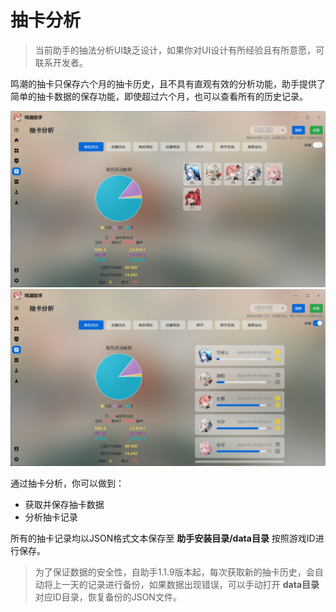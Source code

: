 # 抽卡分析

> 当前助手的抽法分析UI缺乏设计，如果你对UI设计有所经验且有所意愿，可联系开发者。

鸣潮的抽卡只保存六个月的抽卡历史，且不具有直观有效的分析功能，助手提供了简单的抽卡数据的保存功能，即使超过六个月，也可以查看所有的历史记录。

<img src="./assets/image-20241102052401325.png" alt="image-20241102052401325" style="zoom:67%;" />

<img src="./assets/image-20241102052437739.png" alt="image-20241102052437739" style="zoom:67%;" />

通过抽卡分析，你可以做到：

* 获取并保存抽卡数据
* 分析抽卡记录

所有的抽卡记录均以JSON格式文本保存至  **助手安装目录/data目录**  按照游戏ID进行保存。

> 为了保证数据的安全性，自助手1.1.9版本起，每次获取新的抽卡历史，会自动将上一天的记录进行备份，如果数据出现错误，可以手动打开 **data目录** 对应ID目录，恢复备份的JSON文件。

